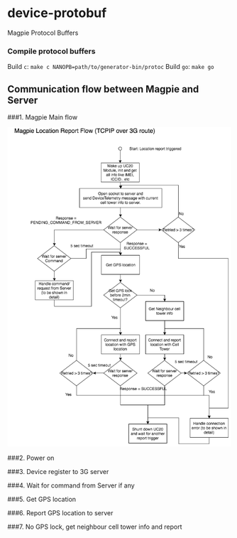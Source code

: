# device-protobuf
Magpie Protocol Buffers

### Compile protocol buffers

Build `c`: `make c NANOPB=path/to/generator-bin/protoc`
Build `go`: `make go`

## Communication flow between Magpie and Server

###1. Magpie Main flow

![Magpie Main flow](https://github.com/pierre-dorisdev/test/blob/master/Magpie%20Protocol%20Buffer%20Communication%20Flow.png)

###2. Power on

###3. Device register to 3G server

###4. Wait for command from Server if any

###5. Get GPS location

###6. Report GPS location to server

###7. No GPS lock, get neighbour cell tower info and report